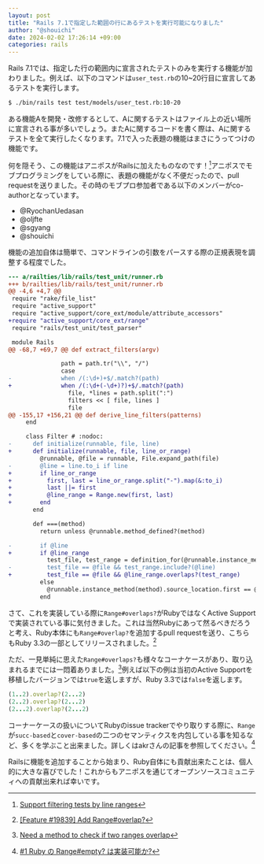 ```yaml
---
layout: post
title: "Rails 7.1で指定した範囲の行にあるテストを実行可能になりました"
author: "@shouichi"
date: 2024-02-02 17:26:14 +09:00
categories: rails
---
```


Rails 7.1では、指定した行の範囲内に宣言されたテストのみを実行する機能が加わりました。例えば、以下のコマンドは`user_test.rb`の10~20行目に宣言してあるテストを実行します。

```bash
$ ./bin/rails test test/models/user_test.rb:10-20
```

ある機能Aを開発・改修するとして、Aに関するテストはファイル上の近い場所に宣言される事が多いでしょう。またAに関するコードを書く際は、Aに関するテストを全て実行したくなります。7.1で入った表題の機能はまさにうってつけの機能です。

何を隠そう、この機能はアニポスがRailsに加えたものなのです！[^1]アニポスでモブプログラミングをしている際に、表題の機能がなく不便だったので、pull requestを送りました。その時のモブプロ参加者である以下のメンバーがco-authorとなっています。

- @RyochanUedasan
- @oljfte
- @sgyang
- @shouichi

[^1]: [Support filtering tests by line ranges](https://github.com/rails/rails/pull/48807)

機能の追加自体は簡単で、コマンドラインの引数をパースする際の正規表現を調整する程度でした。

```patch
--- a/railties/lib/rails/test_unit/runner.rb
+++ b/railties/lib/rails/test_unit/runner.rb
@@ -4,6 +4,7 @@
 require "rake/file_list"
 require "active_support"
 require "active_support/core_ext/module/attribute_accessors"
+require "active_support/core_ext/range"
 require "rails/test_unit/test_parser"

 module Rails
@@ -68,7 +69,7 @@ def extract_filters(argv)

               path = path.tr("\\", "/")
               case
-              when /(:\d+)+$/.match?(path)
+              when /(:\d+(-\d+)?)+$/.match?(path)
                 file, *lines = path.split(":")
                 filters << [ file, lines ]
                 file
@@ -155,17 +156,21 @@ def derive_line_filters(patterns)
     end

     class Filter # :nodoc:
-      def initialize(runnable, file, line)
+      def initialize(runnable, file, line_or_range)
         @runnable, @file = runnable, File.expand_path(file)
-        @line = line.to_i if line
+        if line_or_range
+          first, last = line_or_range.split("-").map(&:to_i)
+          last ||= first
+          @line_range = Range.new(first, last)
+        end
       end

       def ===(method)
         return unless @runnable.method_defined?(method)

-        if @line
+        if @line_range
           test_file, test_range = definition_for(@runnable.instance_method(method))
-          test_file == @file && test_range.include?(@line)
+          test_file == @file && @line_range.overlaps?(test_range)
         else
           @runnable.instance_method(method).source_location.first == @file
         end
```

さて、これを実装している際に`Range#overlaps?`がRubyではなくActive Supportで実装されている事に気付きました。これは当然Rubyにあって然るべきだろうと考え、Ruby本体にも`Range#overlap?`を追加するpull requestを送り、こちらもRuby 3.3の一部としてリリースされました。[^2]

[^2]: [[Feature #19839] Add Range#overlap?](https://github.com/ruby/ruby/pull/8242)

ただ、一見単純に思えた`Range#overlaps?`も様々なコーナケースがあり、取り込まれるまでには一悶着ありました。[^3]例えば以下の例は当初のActive Supportを移植したバージョンでは`true`を返しますが、Ruby 3.3では`false`を返します。

```ruby
(1..2).overlap?(2...2)
(2..2).overlap?(2...2)
(2...2).overlap?(2...2)
```

[^3]: [Need a method to check if two ranges overlap](https://bugs.ruby-lang.org/issues/19839)

コーナーケースの扱いについてRubyのissue trackerでやり取りする際に、`Range`が`succ-based`と`cover-based`の二つのセマンティクスを内包している事を知るなど、多くを学ぶこと出来ました。詳しくはakrさんの記事を参照してください。[^4]

[^4]: [#1 Ruby の Range#empty? は実装可能か?](http://www.a-k-r.org/d/2023-09.html#a2023_09_28_1)

Railsに機能を追加することから始まり、Ruby自体にも貢献出来たことは、個人的に大きな喜びでした！これからもアニポスを通じてオープンソースコミュニティへの貢献出来れば幸いです。
